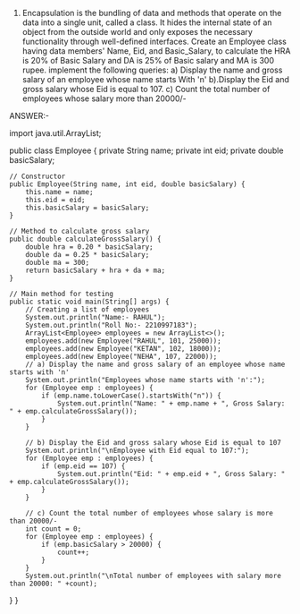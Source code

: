 1.	Encapsulation is the bundling of data and methods that operate on the data into a single unit, called a class. It hides the internal state of an object from the outside world and only exposes the necessary functionality through well-defined interfaces. 
Create an Employee class having data members' Name, Eid, and Basic_Salary, to calculate the HRA is 20% of Basic Salary and DA is 25% of Basic salary and MA is 300 rupee. implement the following queries:
  a) Display the name and gross salary of an employee whose name starts With 'n'
  b).Display the Eid and gross salary whose Eid is equal to 107.
  c)  Count the total number of employees whose salary more than 20000/-


ANSWER:-

import java.util.ArrayList;

public class Employee {
    private String name;
    private int eid;
    private double basicSalary;

    // Constructor
    public Employee(String name, int eid, double basicSalary) {
        this.name = name;
        this.eid = eid;
        this.basicSalary = basicSalary;
    }

    // Method to calculate gross salary
    public double calculateGrossSalary() {
        double hra = 0.20 * basicSalary;
        double da = 0.25 * basicSalary;
        double ma = 300;
        return basicSalary + hra + da + ma;
    }

    // Main method for testing
    public static void main(String[] args) {
        // Creating a list of employees
        System.out.println("Name:- RAHUL");
        System.out.println("Roll No:- 2210997183");
        ArrayList<Employee> employees = new ArrayList<>();
        employees.add(new Employee("RAHUL", 101, 25000));
        employees.add(new Employee("KETAN", 102, 18000));
        employees.add(new Employee("NEHA", 107, 22000));
        // a) Display the name and gross salary of an employee whose name starts with 'n'
        System.out.println("Employees whose name starts with 'n':");
        for (Employee emp : employees) {
            if (emp.name.toLowerCase().startsWith("n")) {
                System.out.println("Name: " + emp.name + ", Gross Salary: " + emp.calculateGrossSalary());
            }
        }

        // b) Display the Eid and gross salary whose Eid is equal to 107
        System.out.println("\nEmployee with Eid equal to 107:");
        for (Employee emp : employees) {
            if (emp.eid == 107) {
                System.out.println("Eid: " + emp.eid + ", Gross Salary: " + emp.calculateGrossSalary());
            }
        }

        // c) Count the total number of employees whose salary is more than 20000/-
        int count = 0;
        for (Employee emp : employees) {
            if (emp.basicSalary > 20000) {
                count++;
            }
        }
        System.out.println("\nTotal number of employees with salary more than 20000: " +count);
}
}
